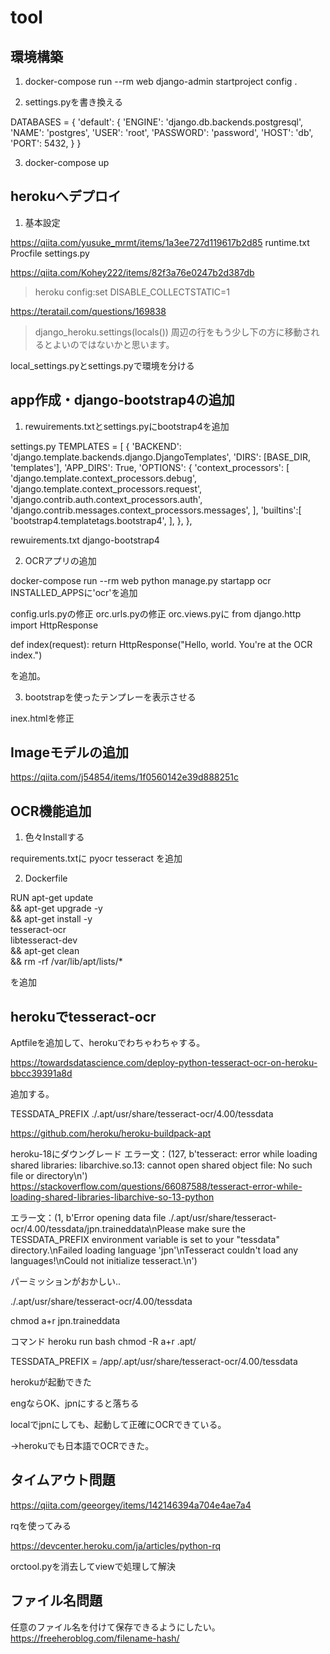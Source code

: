 # tool

## 環境構築

1. docker-compose run --rm web django-admin startproject config .

2. settings.pyを書き換える

DATABASES = {
    'default': {
        'ENGINE': 'django.db.backends.postgresql',
        'NAME': 'postgres',
        'USER': 'root',
        'PASSWORD': 'password',
        'HOST': 'db',
        'PORT': 5432,
    }
}

3. docker-compose up

## herokuへデプロイ

1. 基本設定

https://qiita.com/yusuke_mrmt/items/1a3ee727d119617b2d85
runtime.txt
Procfile
settings.py


https://qiita.com/Kohey222/items/82f3a76e0247b2d387db
> heroku config:set DISABLE_COLLECTSTATIC=1


https://teratail.com/questions/169838
>django_heroku.settings(locals()) 周辺の行をもう少し下の方に移動されるとよいのではないかと思います。

local_settings.pyとsettings.pyで環境を分ける

## app作成・django-bootstrap4の追加

1. rewuirements.txtとsettings.pyにbootstrap4を追加

settings.py
 TEMPLATES = [
    {
        'BACKEND': 'django.template.backends.django.DjangoTemplates',
        'DIRS': [BASE_DIR, 'templates'],
        'APP_DIRS': True,
        'OPTIONS': {
            'context_processors': [
                'django.template.context_processors.debug',
                'django.template.context_processors.request',
                'django.contrib.auth.context_processors.auth',
                'django.contrib.messages.context_processors.messages',
            ],
            'builtins':[
                'bootstrap4.templatetags.bootstrap4',
            ],
        },
    },
    
rewuirements.txt
 django-bootstrap4    

2. OCRアプリの追加

docker-compose run --rm web python manage.py startapp ocr
INSTALLED_APPSに'ocr'を追加

config.urls.pyの修正
orc.urls.pyの修正
orc.views.pyに
from django.http import HttpResponse


def index(request):
    return HttpResponse("Hello, world. You're at the OCR index.")

を追加。

3. bootstrapを使ったテンプレーを表示させる

inex.htmlを修正

## Imageモデルの追加

https://qiita.com/j54854/items/1f0560142e39d888251c

## OCR機能追加

1. 色々Installする

requirements.txtに
pyocr
tesseract
を追加

2. Dockerfile

RUN apt-get update \
    && apt-get upgrade -y \
    && apt-get install -y \
    tesseract-ocr \
    libtesseract-dev \
    && apt-get clean \
    && rm -rf /var/lib/apt/lists/*

を追加

## herokuでtesseract-ocr

Aptfileを追加して、herokuでわちゃわちゃする。

https://towardsdatascience.com/deploy-python-tesseract-ocr-on-heroku-bbcc39391a8d

追加する。

TESSDATA_PREFIX ./.apt/usr/share/tesseract-ocr/4.00/tessdata

https://github.com/heroku/heroku-buildpack-apt

heroku-18にダウングレード
エラー文：(127, b'tesseract: error while loading shared libraries: libarchive.so.13: cannot open shared object file: No such file or directory\n')
https://stackoverflow.com/questions/66087588/tesseract-error-while-loading-shared-libraries-libarchive-so-13-python



エラー文：(1, b'Error opening data file ./.apt/usr/share/tesseract-ocr/4.00/tessdata/jpn.traineddata\nPlease make sure the TESSDATA_PREFIX environment variable is set to your "tessdata" directory.\nFailed loading language \'jpn\'\nTesseract couldn\'t load any languages!\nCould not initialize tesseract.\n')


パーミッションがおかしい..

./.apt/usr/share/tesseract-ocr/4.00/tessdata

chmod a+r jpn.traineddata

コマンド
heroku run bash 
chmod -R a+r .apt/

TESSDATA_PREFIX = /app/.apt/usr/share/tesseract-ocr/4.00/tessdata

herokuが起動できた

engならOK、jpnにすると落ちる

localでjpnにしても、起動して正確にOCRできている。

→herokuでも日本語でOCRできた。

## タイムアウト問題

https://qiita.com/geeorgey/items/142146394a704e4ae7a4


rqを使ってみる

https://devcenter.heroku.com/ja/articles/python-rq

orctool.pyを消去してviewで処理して解決

## ファイル名問題

任意のファイル名を付けて保存できるようにしたい。
https://freeheroblog.com/filename-hash/